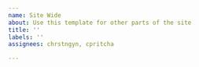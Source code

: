 ```yaml
---
name: Site Wide
about: Use this template for other parts of the site
title: ''
labels: ''
assignees: chrstngyn, cpritcha

---
```



